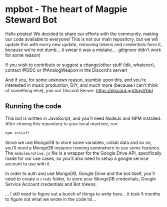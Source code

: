 # mpbot - The heart of Magpie Steward Bot
Hello pirates! We decided to share our efforts with the community, making our code available to everyone!
This is not our main repository, but we will update this with every new update, removing tokens and credentials form it, because we're not dumb... (i swear it was a mistake... .gitignore didn't work for some reason)

If you wish to contribute or suggest a change/other stuff (idk, whatever), contact @DDC or @AnalogWeapon in the Discord's server!

And if you, for some unknown reason, stumble upon this, and you're interested in music production, DIY, and much more (because i can't think of something else), join our Discord Server: https://discord.gg/AqyhYdd

## Running the code
This bot is written in JavaScript, and you'll need NodeJs and NPM installed.
After cloning this repository to your local machine, run:
```bash
npm install
```
Since we use MongoDB to store some variables, collab data and so on, you'll need a MongoDB instance running somewhere to use some features.
The `modules/drive.js` file is a wrapper for the Google Drive API, specifically made for our use cases, so you'll also need to setup a google service account to use with it.

In order to auth and use MongoDB, Google Drive and the bot itself, you'll need to create a `creds` folder, to store your MongoDB credentials, Google Service Account credentials and Bot tokens.

... I still need to figure out a bunch of things to write here... it took 5 months to figure out what we wrote in the code lol...
